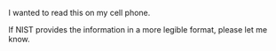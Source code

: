 I wanted to read this on my cell phone.

If NIST provides the information in a more legible format,
please let me know.
